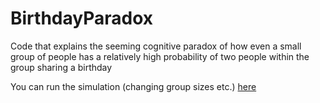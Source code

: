 # BirthdayParadox
Code that explains the seeming cognitive paradox of how even a small group of people has a relatively high probability of two people within the group sharing a birthday

You can run the simulation  (changing group sizes etc.) [here](https://colab.research.google.com/drive/1Jl7IstB0oU9h9Xo3c0Oq9U_nLMeixpVK#scrollTo=hOJWL12dq6eU)
